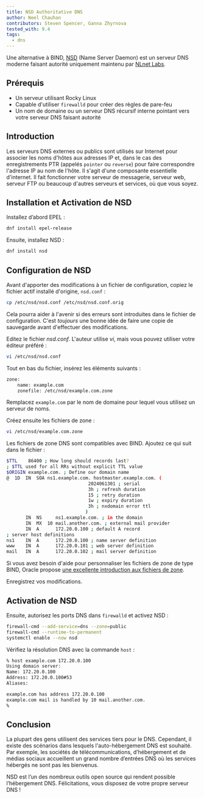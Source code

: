 ```yaml
---
title: NSD Authoritative DNS
author: Neel Chauhan
contributors: Steven Spencer, Ganna Zhyrnova
tested_with: 9.4
tags:
  - dns
---
```


Une alternative à BIND, [NSD](https://www.nlnetlabs.nl/projects/nsd/about/) (Name Server Daemon) est un serveur DNS moderne faisant autorité uniquement maintenu par [NLnet Labs](https://www.nlnetlabs.nl/).

## Prérequis

- Un serveur utilisant Rocky Linux
- Capable d'utiliser `firewalld` pour créer des règles de pare-feu
- Un nom de domaine ou un serveur DNS récursif interne pointant vers votre serveur DNS faisant autorité

## Introduction

Les serveurs DNS externes ou publics sont utilisés sur Internet pour associer les noms d'hôtes aux adresses IP et, dans le cas des enregistrements PTR (appelés `pointer` ou `reverse`) pour faire correspondre l'adresse IP au nom de l'hôte. Il s'agit d'une composante essentielle d'internet. Il fait fonctionner votre serveur de messagerie, serveur web, serveur FTP ou beaucoup d'autres serveurs et services, où que vous soyez.

## Installation et Activation de NSD

Installez d’abord EPEL :

```bash
dnf install epel-release
```

Ensuite, installez NSD :

```bash
dnf install nsd
```

## Configuration de NSD

Avant d'apporter des modifications à un fichier de configuration, copiez le fichier actif installé d'origine, `nsd.conf` :

```bash
cp /etc/nsd/nsd.conf /etc/nsd/nsd.conf.orig
```

Cela pourra aider à l'avenir si des erreurs sont introduites dans le fichier de configuration. C'est _toujours_ une bonne idée de faire une copie de sauvegarde avant d'effectuer des modifications.

Editez le fichier _nsd.conf_. L'auteur utilise _vi_, mais vous pouvez utiliser votre éditeur préféré :

```bash
vi /etc/nsd/nsd.conf
```

Tout en bas du fichier, insérez les éléments suivants :

```bash
zone:
    name: example.com
    zonefile: /etc/nsd/example.com.zone
```

Remplacez `example.com` par le nom de domaine pour lequel vous utilisez un serveur de noms.

Créez ensuite les fichiers de zone :

```bash
vi /etc/nsd/example.com.zone
```

Les fichiers de zone DNS sont compatibles avec BIND. Ajoutez ce qui suit dans le fichier :

```bash
$TTL    86400 ; How long should records last?
; $TTL used for all RRs without explicit TTL value
$ORIGIN example.com. ; Define our domain name
@  1D  IN  SOA ns1.example.com. hostmaster.example.com. (
                              2024061301 ; serial
                              3h ; refresh duration
                              15 ; retry duration
                              1w ; expiry duration
                              3h ; nxdomain error ttl
                             )
       IN  NS     ns1.example.com. ; in the domain
       IN  MX  10 mail.another.com. ; external mail provider
       IN  A      172.20.0.100 ; default A record
; server host definitions
ns1    IN  A      172.20.0.100 ; name server definition
www    IN  A      172.20.0.101 ; web server definition
mail   IN  A      172.20.0.102 ; mail server definition
```

Si vous avez besoin d'aide pour personnaliser les fichiers de zone de type BIND, Oracle propose [une excellente introduction aux fichiers de zone](https://docs.oracle.com/en-us/iaas/Content/DNS/Reference/formattingzonefile.htm).

Enregistrez vos modifications.

## Activation de NSD

Ensuite, autorisez les ports DNS dans `firewalld` et activez NSD :

```bash
firewall-cmd --add-service=dns --zone=public
firewall-cmd --runtime-to-permanent
systemctl enable --now nsd
```

Vérifiez la résolution DNS avec la commande `host` :

```bash
% host example.com 172.20.0.100
Using domain server:
Name: 172.20.0.100
Address: 172.20.0.100#53
Aliases:

example.com has address 172.20.0.100
example.com mail is handled by 10 mail.another.com.
%
```

## Conclusion

La plupart des gens utilisent des services tiers pour le DNS. Cependant, il existe des scénarios dans lesquels l'auto-hébergement DNS est souhaité. Par exemple, les sociétés de télécommunications, d’hébergement et de médias sociaux accueillent un grand nombre d’entrées DNS où les services hébergés ne sont pas les bienvenus.

NSD est l’un des nombreux outils open source qui rendent possible l’hébergement DNS. Félicitations, vous disposez de votre propre serveur DNS !
